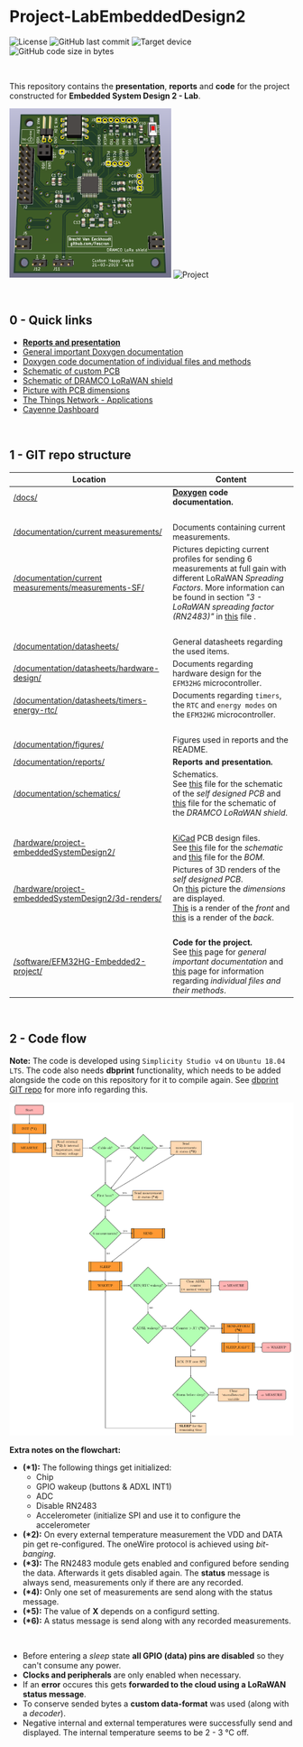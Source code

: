 # Project-LabEmbeddedDesign2

![License](https://img.shields.io/badge/license-GNU%20GPL%20v3.0-blue.svg)
![GitHub last commit](https://img.shields.io/github/last-commit/Fescron/Project-LabEmbeddedDesign2.svg)
![Target device](https://img.shields.io/badge/target%20device-EFM32HG322F64G-yellow.svg)
![GitHub code size in bytes](https://img.shields.io/github/languages/code-size/Fescron/Project-LabEmbeddedDesign2.svg)
<!-- ![GitHub Release Date](https://img.shields.io/github/release-date/Fescron/Project-LabEmbeddedDesign2.svg) -->
<!-- ![GitHub release](https://img.shields.io/github/release/Fescron/Project-LabEmbeddedDesign2.svg) -->

<br/>

This repository contains the **presentation**, **reports** and **code** for the project constructed for **Embedded System Design 2 - Lab**.

<img src="hardware/project-embeddedSystemDesign2/3d-renders/project-embeddedSystemDesign2.png" height="300" alt="Project"> <img src="documentation/figures/testing4.png" height="300" alt="Project">

<br/>

## 0 - Quick links

- [**Reports and presentation**](documentation/reports)
- [General important Doxygen documentation](https://fescron.github.io/Project-LabEmbeddedDesign2/index.html)
- [Doxygen code documentation of individual files and methods](https://fescron.github.io/Project-LabEmbeddedDesign2/files.html)
- [Schematic of custom PCB](documentation/schematics/project-embeddedSystemDesign2.pdf)
- [Schematic of DRAMCO LoRaWAN shield](documentation/schematics/dramco-LoRa-addon-schematic-v4-0.pdf)
- [Picture with PCB dimensions](https://raw.githubusercontent.com/Fescron/Project-LabEmbeddedDesign2/master/hardware/project-embeddedSystemDesign2/3d-renders/project-embeddedSystemDesign2-pcb-dimensions.png)
- [The Things Network - Applications](https://console.thethingsnetwork.org/applications/)
- [Cayenne Dashboard](https://cayenne.mydevices.com/cayenne/dashboard/start)

<br/>

## 1 - GIT repo structure

|  Location  |  Content  |
| ---------- | --------- |
| [/docs/](https://fescron.github.io/Project-LabEmbeddedDesign2/index.html) | **[Doxygen](http://www.doxygen.org) code documentation.** |
| <br/>      |           |
| [/documentation/current measurements/](documentation/current%20measurements) | Documents containing current measurements. |
| [/documentation/current measurements/measurements-SF/](documentation/current%20measurements/measurements-SF) | Pictures depicting current profiles for sending 6 measurements at full gain with different LoRaWAN *Spreading Factors*. More information can be found in section *"3 - LoRaWAN spreading factor (RN2483)"* in [this](documentation/current%20measurements/currents-2-projectEmbeddedDesign2.pdf) file . |
| <br/>      |           |
| [/documentation/datasheets/](documentation/datasheets) | General datasheets regarding the used items. |
| [/documentation/datasheets/hardware-design/](documentation/datasheets/hardware-design) | Documents regarding hardware design for the `EFM32HG` microcontroller. |
| [/documentation/datasheets/timers-energy-rtc/](documentation/datasheets/timers-energy-rtc) | Documents regarding `timers`, the `RTC` and `energy modes` on the `EFM32HG` microcontroller. |
| <br/>      |           |
| [/documentation/figures/](documentation/figures) | Figures used in reports and the README. |
| [/documentation/reports/](documentation/reports) | **Reports and presentation.** |
| [/documentation/schematics/](documentation/schematics) | Schematics. <br/>  See [this](documentation/schematics/project-embeddedSystemDesign2.pdf) file for the schematic of the *self designed PCB* and [this](documentation/schematics/dramco-LoRa-addon-schematic-v4-0.pdf) file for the schematic of the *DRAMCO LoRaWAN shield*.
| <br/>      |           |
| [/hardware/project-embeddedSystemDesign2/](hardware/project-embeddedSystemDesign2) | [KiCad](http://kicad-pcb.org/) PCB design files. <br/> See [this](hardware/project-embeddedSystemDesign2/pdf/project-embeddedSystemDesign2.pdf) file for the *schematic* and [this](hardware/project-embeddedSystemDesign2/bom/bom-custom-gecko-v1-0.pdf) file for the *BOM*. |
| [/hardware/project-embeddedSystemDesign2/3d-renders/](hardware/project-embeddedSystemDesign2/3d-renders) | Pictures of 3D renders of the *self designed PCB*. <br/> On [this](https://raw.githubusercontent.com/Fescron/Project-LabEmbeddedDesign2/master/hardware/project-embeddedSystemDesign2/3d-renders/project-embeddedSystemDesign2-pcb-dimensions.png) picture the *dimensions* are displayed. <br/>  [This](https://raw.githubusercontent.com/Fescron/Project-LabEmbeddedDesign2/master/hardware/project-embeddedSystemDesign2/3d-renders/project-embeddedSystemDesign2.png) is a render of the *front* and [this](https://raw.githubusercontent.com/Fescron/Project-LabEmbeddedDesign2/master/hardware/project-embeddedSystemDesign2/3d-renders/project-embeddedSystemDesign2-back.png) is a render of the *back*. |
| <br/>      |           |
| [/software/EFM32HG-Embedded2-project/](software/EFM32HG-Embedded2-project) | **Code for the project.** <br/> See [this](https://fescron.github.io/Project-LabEmbeddedDesign2/index.html) page for *general important documentation* and [this](https://fescron.github.io/Project-LabEmbeddedDesign2/files.html) page for information regarding *individual files and their methods*. |

<br/>

## 2 - Code flow

**Note:** The code is developed using `Simplicity Studio v4` on `Ubuntu 18.04 LTS`. The code also needs **dbprint** functionality, which needs to be added alongside the code on this repository for it to compile again. See [dbprint GIT repo](https://github.com/Fescron/dbprint) for more info regarding this.

![Flowchart](/documentation/figures/flowchart-full.png?raw=true "Flowchart")

**Extra notes on the flowchart:**

- **(\*1):** The following things get initialized:
    - Chip
    - GPIO wakeup (buttons & ADXL INT1)
    - ADC
    - Disable RN2483
    - Accelerometer (initialize SPI and use it to configure the accelerometer
- **(\*2):** On every external temperature measurement the VDD and DATA pin get re-configured. The oneWire protocol is achieved using *bit-banging*.
- **(\*3):** The RN2483 module gets enabled and configured before sending the data. Afterwards it gets disabled again. The **status** message is always send, measurements only if there are any recorded.
- **(\*4):** Only one set of measurements are send along with the status message.
- **(\*5):** The value of **X** depends on a configurd setting.
- **(\*6):** A status message is send along with any recorded measurements.

<br/>

- Before entering a *sleep* state **all GPIO (data) pins are disabled** so they can't consume any power.
- **Clocks and peripherals** are only enabled when necessary.
- If an **error** occures this gets **forwarded to the cloud using a LoRaWAN status message**.
- To conserve sended bytes a **custom data-format** was used (along with a *decoder*).
- Negative internal and external temperatures were successfully send and displayed. The internal temperature seems to be 2 - 3 °C off.
